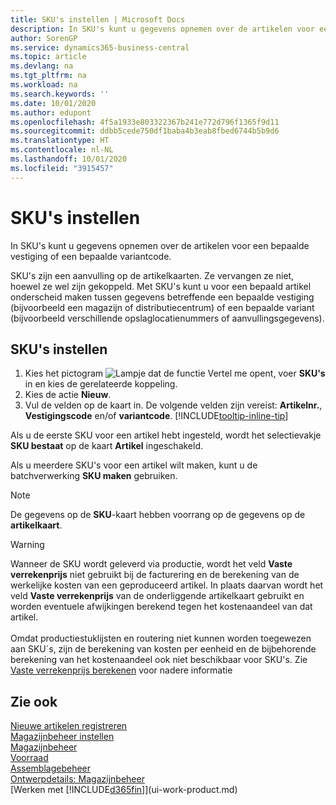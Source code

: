 ```yaml
---
title: SKU's instellen | Microsoft Docs
description: In SKU's kunt u gegevens opnemen over de artikelen voor een bepaalde vestiging of een bepaalde variantcode.
author: SorenGP
ms.service: dynamics365-business-central
ms.topic: article
ms.devlang: na
ms.tgt_pltfrm: na
ms.workload: na
ms.search.keywords: ''
ms.date: 10/01/2020
ms.author: edupont
ms.openlocfilehash: 4f5a1933e803322367b241e772d796f1365f9d11
ms.sourcegitcommit: ddbb5cede750df1baba4b3eab8fbed6744b5b9d6
ms.translationtype: HT
ms.contentlocale: nl-NL
ms.lasthandoff: 10/01/2020
ms.locfileid: "3915457"
---
```

# <a name="set-up-stockkeeping-units"></a>SKU's instellen
In SKU's kunt u gegevens opnemen over de artikelen voor een bepaalde vestiging of een bepaalde variantcode.  

 SKU's zijn een aanvulling op de artikelkaarten. Ze vervangen ze niet, hoewel ze wel zijn gekoppeld. Met SKU's kunt u voor een bepaald artikel onderscheid maken tussen gegevens betreffende een bepaalde vestiging (bijvoorbeeld een magazijn of distributiecentrum) of een bepaalde variant (bijvoorbeeld verschillende opslaglocatienummers of aanvullingsgegevens).  

## <a name="to-set-up-a-stockkeeping-unit"></a>SKU's instellen  

1.  Kies het pictogram ![Lampje dat de functie Vertel me opent](media/ui-search/search_small.png "Vertel me wat u wilt doen"), voer **SKU's** in en kies de gerelateerde koppeling.  
2.  Kies de actie **Nieuw**.  
3.  Vul de velden op de kaart in. De volgende velden zijn vereist: **Artikelnr.**, **Vestigingscode** en/of **variantcode**. [!INCLUDE[tooltip-inline-tip](includes/tooltip-inline-tip_md.md)]  

Als u de eerste SKU voor een artikel hebt ingesteld, wordt het selectievakje **SKU bestaat** op de kaart **Artikel** ingeschakeld.  

Als u meerdere SKU's voor een artikel wilt maken, kunt u de batchverwerking **SKU maken** gebruiken.  

> [!NOTE]  
>  De gegevens op de **SKU**-kaart hebben voorrang op de gegevens op de **artikelkaart**.

> [!Warning]
> Wanneer de SKU wordt geleverd via productie, wordt het veld **Vaste verrekenprijs** niet gebruikt bij de facturering en de berekening van de werkelijke kosten van een geproduceerd artikel. In plaats daarvan wordt het veld **Vaste verrekenprijs** van de onderliggende artikelkaart gebruikt en worden eventuele afwijkingen berekend tegen het kostenaandeel van dat artikel.<br /><br />
> Omdat productiestuklijsten en routering niet kunnen worden toegewezen aan SKU´s, zijn de berekening van kosten per eenheid en de bijbehorende berekening van het kostenaandeel ook niet beschikbaar voor SKU's. Zie [Vaste verrekenprijs berekenen](finance-about-calculating-standard-cost.md) voor nadere informatie

## <a name="see-also"></a>Zie ook  
[Nieuwe artikelen registreren](inventory-how-register-new-items.md)  
[Magazijnbeheer instellen](warehouse-setup-warehouse.md)  
[Magazijnbeheer](warehouse-manage-warehouse.md)  
[Voorraad](inventory-manage-inventory.md)  
[Assemblagebeheer](assembly-assemble-items.md)    
[Ontwerpdetails: Magazijnbeheer](design-details-warehouse-management.md)  
[Werken met [!INCLUDE[d365fin](includes/d365fin_md.md)]](ui-work-product.md)  
